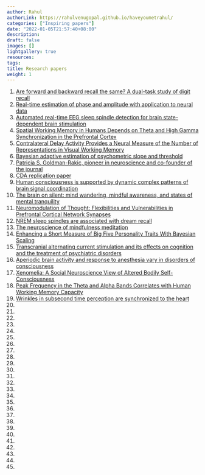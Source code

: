 ```yaml
---
author: Rahul
authorLink: https://rahulvenugopal.github.io/haveyoumetrahul/
categories: ["Inspiring papers"]
date: "2022-01-05T21:57:40+08:00"
description: 
draft: false
images: []
lightgallery: true
resources:
tags:
title: Research papers
weight: 1
---
```


1. [Are forward and backward recall the same? A dual-task study of digit recall](https://link.springer.com/article/10.3758/s13421-012-0277-2)
2. [Real-time estimation of phase and amplitude with application to neural data](https://www.nature.com/articles/s41598-021-97560-5)
3. [Automated real-time EEG sleep spindle detection for brain state-dependent brain stimulation](https://www.biorxiv.org/content/10.1101/2022.06.05.494865v1.full)
4. [Spatial Working Memory in Humans Depends on Theta and High Gamma Synchronization in the Prefrontal Cortex](https://www.sciencedirect.com/science/article/pii/S096098221630358X#undfig1)
5. [Contralateral Delay Activity Provides a Neural Measure of the Number of Representations in Visual Working Memory](https://journals.physiology.org/doi/full/10.1152/jn.00978.2009)
6. [Bayesian adaptive estimation of psychometric slope and threshold](https://www.sciencedirect.com/science/article/pii/S0042698998002855)
7. [Patricia S. Goldman-Rakic, pioneer in neuroscience and co-founder of the journal](https://academic.oup.com/cercor/article/33/13/8089/7152341)
8. [CDA replication paper](https://onlinelibrary.wiley.com/doi/full/10.1111/psyp.14180)
9. [Human consciousness is supported by dynamic complex patterns of brain signal coordination](https://www.science.org/doi/10.1126/sciadv.aat7603)
10. [The brain on silent: mind wandering, mindful awareness, and states of mental tranquility](https://www.ncbi.nlm.nih.gov/pmc/articles/PMC5866730/)
11. [Neuromodulation of Thought: Flexibilities and Vulnerabilities in Prefrontal Cortical Network Synapses](https://www.ncbi.nlm.nih.gov/pmc/articles/PMC3488343/)
12. [NREM sleep spindles are associated with dream recall](https://akjournals.com/view/journals/2053/1/1/article-p27.xml)
13. [The neuroscience of mindfulness meditation](https://www.nature.com/articles/nrn3916)
14. [Enhancing a Short Measure of Big Five Personality Traits With Bayesian Scaling](https://journals.sagepub.com/doi/10.1177/0013164414525040)
15. [Transcranial alternating current stimulation and its effects on cognition and the treatment of psychiatric disorders](https://journals.sagepub.com/doi/10.1177/20406223221140390)
16. [Aperiodic brain activity and response to anesthesia vary in disorders of consciousness](https://www.sciencedirect.com/science/article/pii/S1053811923003051?via%3Dihub)
17. [Xenomelia: A Social Neuroscience View of Altered Bodily Self-Consciousness](https://www.frontiersin.org/articles/10.3389/fpsyg.2013.00204/full)
18. [Peak Frequency in the Theta and Alpha Bands Correlates with Human Working Memory Capacity](https://www.ncbi.nlm.nih.gov/pmc/articles/PMC3009479/)
19. [Wrinkles in subsecond time perception are synchronized to the heart](https://onlinelibrary.wiley.com/doi/10.1111/psyp.14270)
20. []()
21. []()
22. []()
23. []()
24. []()
25. []()
26. []()
27. []()
28. []()
29. []()
30. []()
31. []()
32. []()
33. []()
34. []()
35. []()
36. []()
37. []()
38. []()
39. []()
40. []()
41. []()
42. []()
43. []()
44. []()
45. []()